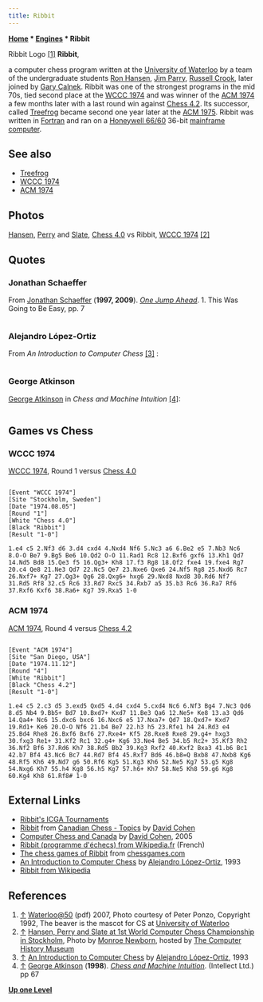 ```yaml
---
title: Ribbit
---
```

**[Home](Home "Home") \* [Engines](Engines "Engines") \* Ribbit**



 [](File:Ribbit.JPG) Ribbit Logo <a id="cite-note-1" href="#cite-ref-1">[1]</a> 
**Ribbit**,  

a computer chess program written at the [University of Waterloo](University_of_Waterloo "University of Waterloo") by a team of the undergraduate students [Ron Hansen](Ron_Hansen "Ron Hansen"), [Jim Parry](Jim_Parry "Jim Parry"), [Russell Crook](Russell_Crook "Russell Crook"), later joined by [Gary Calnek](Gary_Calnek "Gary Calnek"). Ribbit was one of the strongest programs in the mid 70s, tied second place at the [WCCC 1974](WCCC_1974 "WCCC 1974") and was winner of the [ACM 1974](ACM_1974 "ACM 1974") a few months later with a last round win against [Chess 4.2](Chess_(Program) "Chess (Program)"). Its successor, called [Treefrog](Treefrog "Treefrog") became second one year later at the [ACM 1975](ACM_1975 "ACM 1975"). Ribbit was written in [Fortran](Fortran "Fortran") and ran on a [Honeywell 66/60](Honeywell_6000 "Honeywell 6000") 36-bit [mainframe computer](https://en.wikipedia.org/wiki/Mainframe_computer). 



## See also


* [Treefrog](Treefrog "Treefrog")
* [WCCC 1974](WCCC_1974 "WCCC 1974")
* [ACM 1974](ACM_1974 "ACM 1974")


## Photos


 [](http://www.computerhistory.org/chess/full_record.php?iid=stl-430b9bbdaadb6) 
[Hansen](Ron_Hansen "Ron Hansen"), [Perry](Jim_Parry "Jim Parry") and [Slate](David_Slate "David Slate"), [Chess 4.0](Chess_(Program) "Chess (Program)") vs Ribbit, [WCCC 1974](WCCC_1974 "WCCC 1974") <a id="cite-note-2" href="#cite-ref-2">[2]</a>



## Quotes


### Jonathan Schaeffer


From [Jonathan Schaeffer](Jonathan_Schaeffer "Jonathan Schaeffer") (**1997, 2009**). *[One Jump Ahead](http://www.springer.com/computer/ai/book/978-0-387-76575-4)*. 1. This Was Going to Be Easy, pp. 7




```C++My time at Waterloo greatly benefited from the presence of [Ron Hansen](Ron_Hansen "Ron Hansen"). He was author of Ribbit (later called Treefrog), one of the strongest chess programs around. He generously gave me a copy of his program, which I used to learn how to write a chess program... Hansen's program was written in a computer programming language called [Fortran](Fortran "Fortran"). For my master's thesis, I translated it into the Z programming language (similar to the well known [C](C "C") programming language). 

```

### Alejandro López-Ortiz


From *An Introduction to Computer Chess* <a id="cite-note-3" href="#cite-ref-3">[3]</a> :




```C++From the team of undergrads who authored Ribbit, [Ron Hansen](Ron_Hansen "Ron Hansen") went on to write his master thesis on computer chess, and eventually [Prof. Van Emden](Maarten_van_Emden "Maarten van Emden") became an expert in computer chess and endgames. 

```

### George Atkinson


[George Atkinson](index.php?title=George_Atkinson&action=edit&redlink=1 "George Atkinson (page does not exist)") in *Chess and Machine Intuition* <a id="cite-note-4" href="#cite-ref-4">[4]</a>:




```C++During the first decade of the [computer chess championship](ACM_North_American_Computer_Chess_Championship "ACM North American Computer Chess Championship"), [Chess X.X](Chess_(Program) "Chess (Program)") failed to win only  twice. On the first occasion, in [1974](ACM_1974 "ACM 1974"), Chess 4.2 was upset by Ribbit, a Canadian program by [Jim Parry](Jim_Parry "Jim Parry"), [Ron Hansen](Ron_Hansen "Ron Hansen"), and [Russell Crook](Russell_Crook "Russell Crook") of the [University of Waterloo](University_of_Waterloo "University of Waterloo"). Ribbit had unexpectedly reached the final after opponents failed to press their advantages. In previous encounters, Ribbit had lost twice to Chess 4.X, but now avenged these losses in the deciding game of the championship by employing a standard tactic of human masters: the prepared opening line... 

```

## Games vs Chess


### WCCC 1974


[WCCC 1974](WCCC_1974 "WCCC 1974"), Round 1 versus [Chess 4.0](Chess_(Program) "Chess (Program)")




```

[Event "WCCC 1974"]
[Site "Stockholm, Sweden"]
[Date "1974.08.05"]
[Round "1"]
[White "Chess 4.0"]
[Black "Ribbit"]
[Result "1-0"]

1.e4 c5 2.Nf3 d6 3.d4 cxd4 4.Nxd4 Nf6 5.Nc3 a6 6.Be2 e5 7.Nb3 Nc6 
8.O-O Be7 9.Bg5 Be6 10.Qd2 O-O 11.Rad1 Rc8 12.Bxf6 gxf6 13.Kh1 Qd7 
14.Nd5 Bd8 15.Qe3 f5 16.Qg3+ Kh8 17.f3 Rg8 18.Qf2 fxe4 19.fxe4 Rg7 
20.c4 Qe8 21.Ne3 Qd7 22.Nc5 Qe7 23.Nxe6 Qxe6 24.Nf5 Rg8 25.Nxd6 Rc7
26.Nxf7+ Kg7 27.Qg3+ Qg6 28.Qxg6+ hxg6 29.Nxd8 Nxd8 30.Rd6 Nf7 
31.Rd5 Rf8 32.c5 Rc6 33.Rd7 Rxc5 34.Rxb7 a5 35.b3 Rc6 36.Ra7 Rf6 
37.Rxf6 Kxf6 38.Ra6+ Kg7 39.Rxa5 1-0

```

### ACM 1974


[ACM 1974](ACM_1974 "ACM 1974"), Round 4 versus [Chess 4.2](Chess_(Program) "Chess (Program)")




```

[Event "ACM 1974"]
[Site "San Diego, USA"]
[Date "1974.11.12"]
[Round "4"]
[White "Ribbit"]
[Black "Chess 4.2"]
[Result "1-0"]

1.e4 c5 2.c3 d5 3.exd5 Qxd5 4.d4 cxd4 5.cxd4 Nc6 6.Nf3 Bg4 7.Nc3 Qd6
8.d5 Nb4 9.Bb5+ Bd7 10.Bxd7+ Kxd7 11.Be3 Qa6 12.Ne5+ Ke8 13.a3 Qd6
14.Qa4+ Nc6 15.dxc6 bxc6 16.Nxc6 e5 17.Nxa7+ Qd7 18.Qxd7+ Kxd7 
19.Rd1+ Ke6 20.O-O Nf6 21.b4 Be7 22.h3 h5 23.Rfe1 h4 24.Rd3 e4 
25.Bd4 Rhe8 26.Bxf6 Bxf6 27.Rxe4+ Kf5 28.Rxe8 Rxe8 29.g4+ hxg3 
30.fxg3 Re1+ 31.Kf2 Rc1 32.g4+ Kg6 33.Ne4 Be5 34.b5 Rc2+ 35.Kf3 Rh2 
36.Nf2 Bf6 37.Rd6 Kh7 38.Rd5 Bb2 39.Kg3 Rxf2 40.Kxf2 Bxa3 41.b6 Bc1 
42.b7 Bf4 43.Nc6 Bc7 44.Rd7 Bf4 45.Rxf7 Bd6 46.b8=Q Bxb8 47.Nxb8 Kg6
48.Rf5 Kh6 49.Nd7 g6 50.Rf6 Kg5 51.Kg3 Kh6 52.Ne5 Kg7 53.g5 Kg8 
54.Nxg6 Kh7 55.h4 Kg8 56.h5 Kg7 57.h6+ Kh7 58.Ne5 Kh8 59.g6 Kg8 
60.Kg4 Kh8 61.Rf8# 1-0

```

## External Links


* [Ribbit's ICGA Tournaments](https://www.game-ai-forum.org/icga-tournaments/program.php?id=43)
* [Ribbit](http://www.canadianchess.info/canadianchesshistory/CanadianChessTopics.html#RIBBIT) from [Canadian Chess - Topics](http://www.canadianchess.info/canadianchesshistory/CanadianChessTopics.html) by [David Cohen](http://web.archive.org/web/20091026180259/http://geocities.com/rookknightrook/ChessArticlesDavidCohen.htm)
* [Computer Chess and Canada](http://web.archive.org/web/20091026180259/http://geocities.com/rookknightrook/ChessArticlesDavidCohen.htm#A0507) by [David Cohen](http://web.archive.org/web/20091026180259/http://geocities.com/rookknightrook/ChessArticlesDavidCohen.htm), 2005
* [Ribbit (programme d'échecs) from Wikipedia.fr](http://fr.wikipedia.org/wiki/Ribbit_%28programme_d%27%C3%A9checs%29) (French)
* [The chess games of Ribbit](http://www.chessgames.com/perl/chessplayer?pid=48726) from [chessgames.com](http://www.chessgames.com/index.html)
* [An Introduction to Computer Chess](https://cs.uwaterloo.ca/~alopez-o/divulge/chimp.html) by [Alejandro López-Ortiz](index.php?title=Alejandro_L%C3%B3pez-Ortiz&action=edit&redlink=1 "Alejandro López-Ortiz (page does not exist)"), 1993
* [Ribbit from Wikipedia](https://en.wikipedia.org/wiki/Ribbit)


## References


1. <a id="cite-ref-1" href="#cite-note-1">↑</a> [Waterloo@50](http://www.cs.uwaterloo.ca/40th/Chronology/ChronologyGlossary.pdf) (pdf) 2007, Photo courtesy of Peter Ponzo, Copyright 1992, The beaver is the mascot for CS at [University of Waterloo](University_of_Waterloo "University of Waterloo")
2. <a id="cite-ref-2" href="#cite-note-2">↑</a> [Hansen, Perry and Slate at 1st World Computer Chess Championship in Stockholm](http://www.computerhistory.org/chess/full_record.php?iid=stl-430b9bbdaadb6), Photo by [Monroe Newborn](Monroe_Newborn "Monroe Newborn"), hosted by [The Computer History Museum](The_Computer_History_Museum "The Computer History Museum")
3. <a id="cite-ref-3" href="#cite-note-3">↑</a> [An Introduction to Computer Chess](http://www.cs.uwaterloo.ca/%7Ealopez-o/divulge/chimp.html) by [Alejandro López-Ortiz](index.php?title=Alejandro_L%C3%B3pez-Ortiz&action=edit&redlink=1 "Alejandro López-Ortiz (page does not exist)"), 1993
4. <a id="cite-ref-4" href="#cite-note-4">↑</a> [George Atkinson](index.php?title=George_Atkinson&action=edit&redlink=1 "George Atkinson (page does not exist)") (**1998**). *[Chess and Machine Intuition](http://books.google.com/books?id=ZuTvVo4zo6oC&printsec=frontcover&dq=Chess+and+machine+intuition#v=onepage&q&f=false)*. (Intellect Ltd.) pp 67

**[Up one Level](Engines "Engines")**







 

